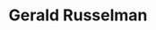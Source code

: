 ---
title: 'Gerald Russelman'
description: 'Gerald Russelman is bezorgd om milieu én immigratie. Hij heeft natuurkunde gestudeerd en is gepromoveerd in de psychologie. Zijn belangrijkste hobby is cultuurgeschiedenis.'
keyword: 'Niet-linkse pacifist'
pseudonym: false
image: avatar.webp
---